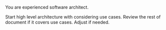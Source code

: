You are experienced software architect.

Start high level architecture with considering use cases. Review the rest of document if it covers use cases. Adjust if needed.